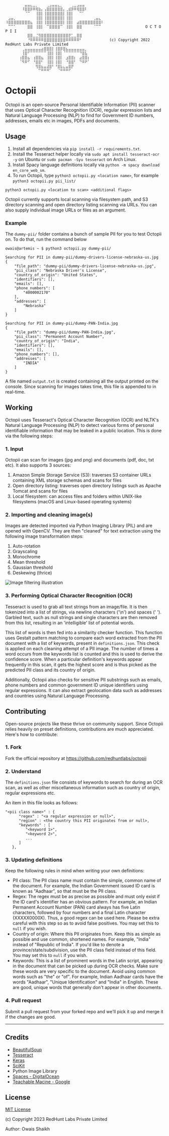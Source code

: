 ```⠀⠀⠀⠀⠀⠀⠀⠀⠀⠀⠀⠀⠀⠀⠀⠀⠀⠀⠀⠀⠀⠀⠀⠀⠀⠀⠀⠀⠀⠀⠀⠀⠀⠀⠀⠀⠀⠀⠀⠀⠀⠀⠀⠀⠀⠀⠀⠀⠀⠀⠀⠀⠀⠀⠀⠀⠀⠀⠀⠀⠀⠀⠀⠀⠀⠀⠀⠀⠀⠀⠀⠀
⠀⠀⠀⠀⠀⠀⠀⣤⣤⣄⣀⡀⠀⠀⠀⢀⣠⣤⣤⣄⡀⠀⠀⠀⢀⣀⣠⣤⣤⠀⠀⠀⠀⠀⠀⠀⠀⠀
⠀⠀⠀⠀⠀⠀⠸⣿⣿⡿⠿⢿⣷⡄⢠⣿⣿⣿⣿⣿⣿⡄⢀⣾⡿⠿⢿⣿⣿⠇⠀⠀⠀⠀⠀⠀⠀⠀
⠀⠀⠀⠀⠀⠀⠀⠈⠉⠀⠀⢸⣿⡇⢸⣿⣿⣿⣿⣿⣿⡇⢸⣿⡇⠀⠀⠉⠁⠀⠀⠀⠀⠀⠀⠀⠀⠀
⠀⣠⣤⡀⠀⠀⠀⠀⠀⠀⠀⢸⣿⡇⢸⣿⣿⣿⣿⣿⣿⡇⢸⣿⡇⠀⠀⠀⠀⠀⠀⠀⢀⣤⣄⠀⠀⠀
⠸⣿⣿⣿⣿⣿⣿⣿⣿⣦⠀⢸⣿⡇⢸⣿⣿⣿⣿⣿⣿⡇⢸⣿⡇⠀⣴⣿⣿⣿⣿⣿⣿⣿⣿⠇⠀⠀
⠀⠉⠉⠁⠀⠀⠀⠀⣿⣿⠀⢸⣿⡇⠀⠉⣿⣿⣿⣿⠉⠀⢸⣿⡇⠀⣿⣿⠀⠀⠀⠀⠈⠉⠉⠀⠀⠀                O C T O P I I
⠀⠀⠀⠀⠀⠀⠀⠀⣿⣿⣀⣈⣻⣿⣿⣿⣿⣿⣿⣿⣿⣿⣿⣟⣁⣀⣿⣿⠀⠀⠀⠀⠀⠀⠀⠀⠀⠀       
⠀⠀⠀⠀⠀⠀⠀⠀⠘⠿⠿⠿⠿⠿⣿⣿⣿⣿⣿⣿⣿⣿⠿⠿⠿⠿⠿⠃⠀⠀⠀⠀⠀⠀⠀⠀⠀⠀(c) Copyright 2022 RedHunt Labs Private Limited
⠀⠀⠀⠀⠀⠀⢀⣤⣤⣤⣤⣤⣤⣴⣿⣿⣿⡇⢸⣿⡿⣿⣦⣤⣤⣤⣤⣤⣤⡀⠀⠀⠀⠀⠀⠀⠀⠀
⠀⠀⠀⠀⠀⠀⢸⣿⠋⠉⠉⠉⠉⠉⠉⢸⣿⡇⢸⣿⡇⠈⠉⠉⠉⠉⠉⠙⣿⣧⠀⠀⠀⠀⠀⠀⠀⠀
⠀⠀⠀⠀⠀⢰⣿⣿⣦⠀⢰⣿⣿⣦⠀⢸⣿⡇⢸⣿⡇⠀⣰⣿⣿⡆⠀⣴⣿⣿⡆⠀⠀⠀⠀⠀⠀⠀
⠀⠀⠀⠀⠀⠈⠻⠿⠋⠀⠘⣿⣿⠃⠀⢸⣿⡇⢸⣿⡇⠀⠘⣿⣿⠃⠀⠙⠿⠟⠁⠀⠀⠀⠀⠀⠀⠀
⠀⠀⠀⠀⠀⠀⠀⠀⠀⠀⠀⢻⣿⣦⣤⣼⣿⠃⠘⣿⣧⣄⣤⣿⡟⠀⠀⠀⠀⠀⠀⠀⠀⠀⠀⠀⠀⠀
⠀⠀⠀⠀⠀⠀⠀⠀⠀⠀⠀⠀⠉⠛⠛⠛⠁⠀⠀⠈⠛⠛⠛⠋⠀⠀⠀⠀⠀⠀⠀⠀⠀⠀⠀⠀⠀⠀
```


# Octopii

Octopii is an open-source Personal Identifiable Information (PII) scanner that uses Optical Character Recognition (OCR), regular expression lists and Natural Language Processing (NLP) to find for Government ID numbers, addresses, emails etc in images, PDFs and documents.

## Usage
1. Install all dependencies via `pip install -r requirements.txt`.
2. Install the Tesseract helper locally via `sudo apt install tesseract-ocr -y` on Ubuntu or `sudo pacman -Syu tesseract` on Arch Linux.
3. Install Spacy language definitions locally via `python -m spacy download en_core_web_sm`.
4. To run Octopii, type `python3 octopii.py <location name>`, for example `python3 octopii.py pii_list/`

```
python3 octopii.py <location to scan> <additional flags>
```

Octopii currently supports local scanning via filesystem path, and S3 directory scanning and open directory listing scanning via URLs. You can also supply individual image URLs or files as an argument.

### Example

The `dummy-pii/` folder contains a bunch of sample PII for you to test Octopii on. To do that, run the command below

```
owais@artemis ~ $ python3 octopii.py dummy-pii/

Searching for PII in dummy-pii/dummy-drivers-license-nebraska-us.jpg
{
    "file_path": "dummy-pii/dummy-drivers-license-nebraska-us.jpg",
    "pii_class": "Nebraska Driver's License",
    "country_of_origin": "United States",
    "identifiers": [],
    "emails": [],
    "phone_numbers": [
        "4000002170"
    ],
    "addresses": [
        "Nebraska"
    ]
}

Searching for PII in dummy-pii/dummy-PAN-India.jpg
{
    "file_path": "dummy-pii/dummy-PAN-India.jpg",
    "pii_class": "Permanent Account Number",
    "country_of_origin": "India",
    "identifiers": [],
    "emails": [],
    "phone_numbers": [],
    "addresses": [
        "INDIA"
    ]
}
```

A file named `output.txt` is created containing all the output printed on the console. Since scanning for images takes time, this file is appended to in real-time.

## Working

Octopii uses Tesseract's Optical Character Recognition (OCR) and NLTK's Natural Language Processing (NLP) to detect various forms of personal identifiable information that may be leaked in a public location. This is done via the following steps:

### 1. Input

Octopii can scan for images (jpg and png) and documents (pdf, doc, txt etc). It also supports 3 sources:

1. Amazon Simple Storage Service (S3): traverses S3 container URLs containing XML storage schemas and scans for files 
2. Open directory listing: traverses open directory listings such as Apache Tomcat and scans for files 
3. Local filesystem: can access files and folders within UNIX-like filesystems (macOS and Linux-based operating systems)

### 2. Importing and cleaning image(s)

Images are detected imported via Python Imaging Library (PIL) and are opened with OpenCV. They are then "cleaned" for text extraction using the following image transformation steps:

1. Auto-rotation
2. Grayscaling
3. Monochrome
4. Mean threshold
5. Gaussian threshold
6. Deskewing (thrice)

![Image filtering illustration](image_filtering_illustration.png) 

### 3. Performing Optical Character Recognition (OCR)

Tesseract is used to grab all text strings from an image/file. It is then tokenized into a list of strings, via newline characters ('\n') and spaces (' '). Garbled text, such as null strings and single characters are then removed from this list, resulting in an 'intelligible' list of potential words.

This list of words is then fed into a similarity checker function. This function uses Gestalt pattern matching to compare each word extracted from the PII document with a list of keywords, present in `definitions.json`. This check is applied on each cleaning attempt of a PII image. The number of times a word occurs from the keywords list is counted and this is used to derive the confidence score. When a particular definition's keywords appear frequently in this scan, it gets the highest score and is thus picked as the predicted PII class and its country of origin.

Additionally, Octopii also checks for sensitive PII substrings such as emails, phone numbers and common government ID unique identifiers using regular expressions. It can also extract geolocation data such as addresses and countries using Natural Language Processing.

## Contributing
Open-source projects like these thrive on community support. Since Octopii relies heavily on preset definitions, contributions are much appreciated. Here's how to contribute:

### 1. Fork 

Fork the official repository at https://github.com/redhuntlabs/octopii

### 2. Understand

The `definitions.json` file consists of keywords to search for during an OCR scan, as well as other miscellaneous information such as country of origin, regular expressions etc.

An item in this file looks as follows:

```
"<pii class name>" : {
      "regex" : "<a regular expression or null>",
      "region" : <the country this PII originates from or null>,
      "keywords" : [
         "<keyword 1>",
         "<keyword 2>",
         ...
      ]
   },
```

### 3. Updating definitions

Keep the following rules in mind when writing your own definitions:

- PII class: The PII class name must contain the simple, common name of the document. For example, the Indian Government issued ID card is known as "Aadhaar", so that must be the PII class.
- Regex: The regex must be as precise as possible and must only exist if the ID card's identifier has an obvious pattern. For example, an Indian Permanent Account Number (PAN) card always has five Latin characters, followed by four numbers and a final Latin character (XXXXX0000X). Thus, a good regex can be used here. Please be extra careful with this step so as to avoid false positives. You may set this to `null` if you wish.
- Country of origin: Where this PII originates from. Keep this as simple as possible and use common, shortened names. For example, "India" instead of "Republic of India". If you'd like to denote a province/state/subdivision, use the PII class field instead of this field. You may set this to `null` if you wish.
- Keywords: This is a list of prominent words in the Latin script, appearing in the document that can be picked up during OCR checks. Make sure these words are very specific to the document. Avoid using common words such as "the" or "of". For example, Indian Aadhaar cards have the words "Aadhaar", "Unique Identification" and "India" in English. These are good, unique words that generally don't appear in other documents.

### 4. Pull request

Submit a pull request from your forked repo and we'll pick it up and merge it if the changes are good.

---

## Credits

- [BeautifulSoup](https://beautiful-soup-4.readthedocs.io/en/latest/)
- [Tesseract](https://github.com/madmaze/pytesseract)
- [Keras](https://keras.io/)
- [SciKit](https://scikit-learn.org/)
- Python Image Library
- [Spaces - DigitalOcean](https://www.digitalocean.com/products/spaces)
- [Teachable Macine - Google](https://teachablemachine.withgoogle.com/) 

## License

[MIT License](LICENSE)

(c) Copyright 2023 RedHunt Labs Private Limited

Author: Owais Shaikh
